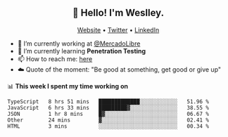 <h2 align="center">👋 Hello! I'm Weslley.</h2>
<p align="center">
  <a href="http://weslleyneri.com.br">Website</a> •
  <a href="https://twitter.com/Weslley_Neri">Twitter</a> •
  <a href="https://www.linkedin.com/in/weslley-neri-3658908b">LinkedIn</a>
</p>


- 🔭 I’m currently working at [@MercadoLibre](https://github.com/mercadolibre)
- 🌱 I’m currently learning **Penetration Testing**
- 📫 How to reach me: [here](mailto:weslley39@gmail.com)
- ☁️ Quote of the moment: "Be good at something, get good or give up"

📊 **This week I spent my time working on**
<!--START_SECTION:waka-->
```text
TypeScript   8 hrs 51 mins   █████████████░░░░░░░░░░░░   51.96 % 
JavaScript   6 hrs 33 mins   █████████▓░░░░░░░░░░░░░░░   38.55 % 
JSON         1 hr 8 mins     █▓░░░░░░░░░░░░░░░░░░░░░░░   06.67 % 
Other        24 mins         ▓░░░░░░░░░░░░░░░░░░░░░░░░   02.41 % 
HTML         3 mins          ░░░░░░░░░░░░░░░░░░░░░░░░░   00.34 % 
```
<!--END_SECTION:waka-->

<!-- Inspired by https://github.com/gruselhaus/gruselhaus -->